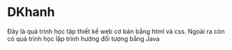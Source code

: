 # DKhanh
Đây là quá trình học tập thiết kế web cơ bản bằng html và css. Ngoài ra còn có quá trình học lập trình hướng đối tượng bằng Java
